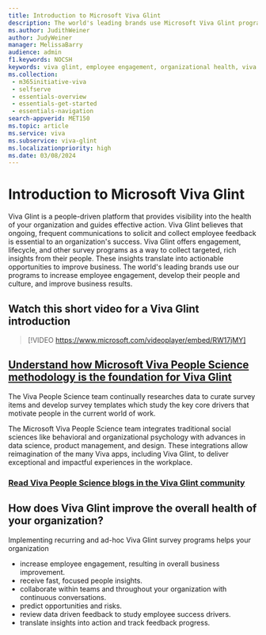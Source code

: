 ```yaml
---
title: Introduction to Microsoft Viva Glint 
description: The world's leading brands use Microsoft Viva Glint programs to increase employee engagement, develop their people and culture, and improve business results. 
ms.author: JudithWeiner
author: JudyWeiner
manager: MelissaBarry
audience: admin
f1.keywords: NOCSH
keywords: viva glint, employee engagement, organizational health, viva glint history
ms.collection: 
 - m365initiative-viva
 - selfserve
 - essentials-overview
 - essentials-get-started
 - essentials-navigation
search-appverid: MET150
ms.topic: article
ms.service: viva
ms.subservice: viva-glint
ms.localizationpriority: high
ms.date: 03/08/2024
---
```


# Introduction to Microsoft Viva Glint

Viva Glint is a people-driven platform that provides visibility into the health of your organization and guides effective action. Viva Glint believes that ongoing, frequent communications to solicit and collect employee feedback is essential to an organization's success. Viva Glint offers engagement, lifecycle, and other survey programs as a way to collect targeted, rich insights from their people. These insights translate into actionable opportunities to improve business. The world's leading brands use our programs to increase employee engagement, develop their people and culture, and improve business results.

## Watch this short video for a Viva Glint introduction 

> [!VIDEO https://www.microsoft.com/videoplayer/embed/RW17jMY]

## [Understand how Microsoft Viva People Science methodology is the foundation for Viva Glint](../../start/people-science-viva-glint)

The Viva People Science team continually researches data to curate survey items and develop survey templates which study the key core drivers that motivate people in the current world of work.

The Microsoft Viva People Science team integrates traditional social sciences like behavioral and organizational psychology with advances in data science, product management, and design. These integrations allow reimagination of the many Viva apps, including Viva Glint, to deliver exceptional and impactful experiences in the workplace.

### [Read Viva People Science blogs in the Viva Glint community](https://techcommunity.microsoft.com/t5/microsoft-viva-blog/bg-p/MicrosoftVivaBlog)

## How does Viva Glint improve the overall health of your organization?

Implementing recurring and ad-hoc Viva Glint survey programs helps your organization 

- increase employee engagement, resulting in overall business improvement.
- receive fast, focused people insights.
- collaborate within teams and throughout your organization with continuous conversations.
- predict opportunities and risks.
- review data driven feedback to study employee success drivers.
- translate insights into action and track feedback progress.
